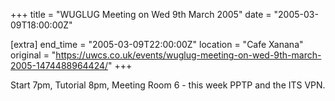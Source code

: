 +++
title = "WUGLUG Meeting on Wed 9th March 2005"
date = "2005-03-09T18:00:00Z"

[extra]
end_time = "2005-03-09T22:00:00Z"
location = "Cafe Xanana"
original = "https://uwcs.co.uk/events/wuglug-meeting-on-wed-9th-march-2005-1474488964424/"
+++

Start 7pm, Tutorial 8pm, Meeting Room 6 - this week PPTP and the ITS VPN.

